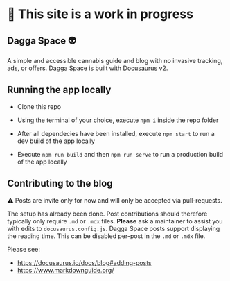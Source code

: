 # 🚧 This site is a work in progress

## Dagga Space 👽

A simple and accessible cannabis guide and blog with no invasive tracking, ads, or offers. Dagga Space is built with [Docusaurus](https://docusaurus.io/) v2.

## Running the app locally

- Clone this repo

- Using the terminal of your choice, execute `npm i` inside the repo folder
- After all dependecies have been installed, execute `npm start` to run a dev build of the app locally
- Execute `npm run build` and then `npm run serve` to run a production build of the app locally

## Contributing to the blog

⚠️ Posts are invite only for now and will only be accepted via pull-requests.

The setup has already been done. Post contributions should therefore typically only require `.md` or `.mdx` files. **Please** ask a maintainer to assist you with edits to `docusaurus.config.js`. Dagga Space posts support displaying the reading time. This can be disabled per-post in the `.md` or `.mdx` file.

Please see:

- https://docusaurus.io/docs/blog#adding-posts
- https://www.markdownguide.org/
